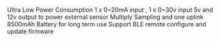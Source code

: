 Ultra Low Power Consumption
1 x 0~20mA input , 1 x 0~30v input
5v and 12v output to power external sensor
Multiply Sampling and one uplink
8500mAh Battery for long term use
Support BLE remote configure and update firmware
